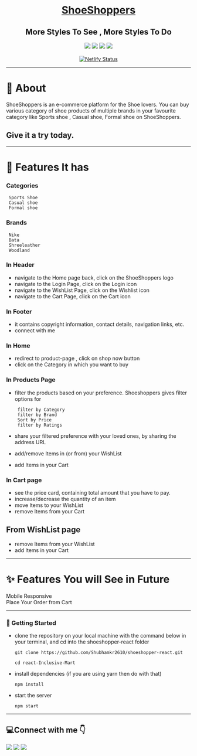 
<div align="center">
  
# [ShoeShoppers](https://shoeshopper-react.netlify.app/) 
##  More Styles To See , More Styles To Do
  
<!--   ![image](https://user-images.githubusercontent.com/91511639/163553337-079970fc-ef46-4521-a415-fd158501f95d.png) -->

![](https://img.shields.io/badge/HTML5-E34F26?style=for-the-badge&logo=html5&logoColor=white)
![](https://img.shields.io/badge/CSS3-1572B6?style=for-the-badge&logo=css3&logoColor=white) 
![](https://img.shields.io/badge/React-20232A?style=for-the-badge&logo=react&logoColor=61DAFB)
![](https://img.shields.io/badge/React_Router-CA4245?style=for-the-badge&logo=react-router&logoColor=white)<br><br>
[![Netlify Status](https://api.netlify.com/api/v1/badges/a1fe7d1f-75e9-4c30-bd3a-8df76d74c08c/deploy-status)](https://app.netlify.com/sites/neos-ui/deploys)

</div>

---


# 📖 About 

ShoeShoppers is an e-commerce platform for the Shoe lovers. You can buy various category of shoe products of multiple brands in your favourite category like Sports shoe , Casual shoe, Formal shoe on ShoeShoppers.

Give it a try today.
---

---
# 🚀 Features It has

### Categories

     Sports Shoe
     Casual shoe
     Formal shoe
 

### Brands
     Nike
     Bata
     Shreeleather
     Woodland
    
### In Header

- navigate to the Home page back, click on the ShoeShoppers logo
- navigate to the Login Page,  click on the Login icon
- navigate to the WishList Page,  click on the Wishlist icon
- navigate to the Cart Page,  click on the Cart icon


### In Footer

- it contains copyright information, contact details, navigation links, etc.
- connect with me

### In Home

- redirect to product-page , click on shop now button
- click on the Category in which you want to buy

### In Products Page

  - filter the products based on your preference. Shoeshoppers gives filter options for

         filter by Category
         filter by Brand
         Sort by Price
         filter by Ratings

- share your filtered preference with your loved ones, by sharing the address URL

- add/remove Items in (or from) your WishList

- add Items in your Cart

### In Cart page

- see the price card, containing total amount that you have to pay.
- increase/decrease the quantity of an item
- move Items to your WishList
- remove Items from your Cart


## From WishList page

- remove Items from your WishList
- add Items in your Cart

---
    
# ✨ Features You will See in Future
Mobile Responsive <br>
Place Your Order from Cart

---

### 🔌 Getting Started
- clone the repository on your local machine with the command below in your terminal, and cd into the shoeshopper-react folder

      git clone https://github.com/Shubhamkr2610/shoeshopper-react.git

      cd react-Inclusive-Mart
      
- install dependencies (if you are using yarn then do with that)

      npm install
      
- start the server

      npm start


---


## :computer:Connect with me 	:point_down:

<a href="https://twitter.com/shubhamkr_26"><img src="https://img.shields.io/badge/Twitter-1DA1F2?style=for-the-badge&logo=twitter&logoColor=white"/></a>
<a href="https://www.linkedin.com/in/shubham-kumar-6625b8217/"><img src="https://img.shields.io/badge/LinkedIn-0077B5?style=for-the-badge&logo=linkedin&logoColor=white"/></a>
<a href="https://www.instagram.com/i_subhu/"><img src="https://img.shields.io/badge/Instagram-E4405F?style=for-the-badge&logo=instagram&logoColor=white"/></a>







